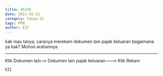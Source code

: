 ```yaml
---
title: 45326
date: 2021-02-22
category: Tanya-SC
tags: PPN
author: EII
---
```


kak mau tanya, caranya merekam dokumen lain pajak keluaran bagaimana ya kak? Mohon arahannya

---

Klik Dokumen lain--> Dokumen lain pajak keluaran---> Klik Rekam

`EII`
